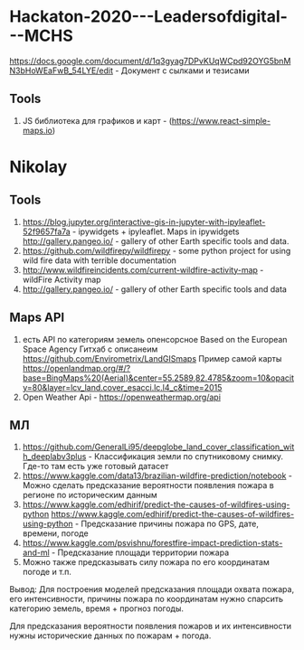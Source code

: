 # Hackaton-2020---Leadersofdigital---MCHS
https://docs.google.com/document/d/1q3gyag7DPvKUqWCpd92OYG5bnMN3bHoWEaFwB_54LYE/edit - Документ с сылками и тезисами

## Tools 


1. JS библиотека для графиков и карт - (https://www.react-simple-maps.io)



# Nikolay

## Tools
1. https://blog.jupyter.org/interactive-gis-in-jupyter-with-ipyleaflet-52f9657fa7a - ipywidgets + ipyleaflet. Maps in ipywidgets
http://gallery.pangeo.io/ - gallery of other Earth specific tools and data. 
2. https://github.com/wildfirepy/wildfirepy - some python project for using wild fire data with terrible documentation
3. http://www.wildfireincidents.com/current-wildfire-activity-map - wildFire Activity map
4. http://gallery.pangeo.io/ - gallery of other Earth specific tools and data


## Maps API
1. есть API по категориям земель опенсорсное Based on the European Space Agency
  Гитхаб с описанеим https://github.com/Envirometrix/LandGISmaps
  Пример самой карты https://openlandmap.org/#/?base=BingMaps%20(Aerial)&center=55.2589,82.4785&zoom=10&opacity=80&layer=lcv_land.cover_esacci.lc.l4_c&time=2015
2. Open Weather Api - https://openweathermap.org/api
  
  
## МЛ
1. https://github.com/GeneralLi95/deepglobe_land_cover_classification_with_deeplabv3plus - Классификация земли по спутниковому снимку. Где-то там есть уже готовый датасет
2. https://www.kaggle.com/data13/brazilian-wildfire-prediction/notebook - Можно сделать предсказание вероятности появления пожара в регионе по историческим данным
3. https://www.kaggle.com/edhirif/predict-the-causes-of-wildfires-using-python 
   https://www.kaggle.com/edhirif/predict-the-causes-of-wildfires-using-python - Предсказание причины пожара по GPS, дате, времени, погоде
4. https://www.kaggle.com/psvishnu/forestfire-impact-prediction-stats-and-ml - Предсказание площади территории пожара
5. Можно также предсказывать силу пожара по его координатам погоде и т.п. 

Вывод: 
Для построения моделей предсказания площади охвата пожара, его интенсивности, причины пожара по координатам нужно спарсить категорию земель, время + прогноз погоды.

Для предсказания вероятности появления пожаров и их интенсивности нужны исторические данных по пожарам + погода.

